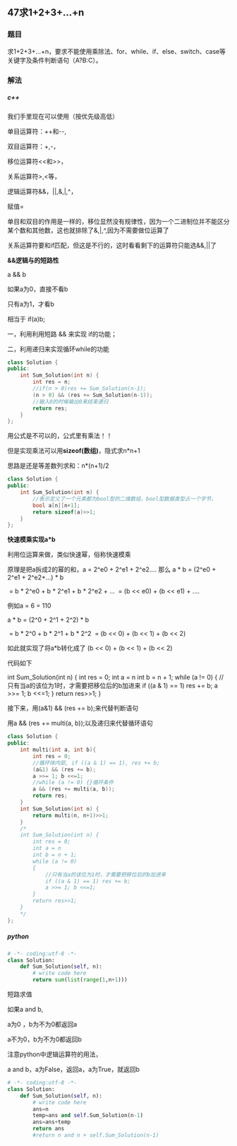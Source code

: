 ## 47求1+2+3+...+n

### 题目

求1+2+3+...+n，要求不能使用乘除法、for、while、if、else、switch、case等关键字及条件判断语句（A?B:C）。

### 解法

##### c++

我们手里现在可以使用（按优先级高低）

单目运算符：++和--,

双目运算符：+,-，

移位运算符<<和>>，

关系运算符>,<等，

逻辑运算符&&，||,&,|,^，

赋值=

单目和双目的作用是一样的，移位显然没有规律性，因为一个二进制位并不能区分某个数和其他数，这也就排除了&,|,^,因为不需要做位运算了

关系运算符要和if匹配，但这是不行的，这时看看剩下的运算符只能选&&,||了



**&&逻辑与的短路性**

a && b

如果a为0，直接不看b

只有a为1，才看b

相当于 if(a)b;



一，利用利用短路 && 来实现 if的功能；

二，利用递归来实现循环while的功能

```C++
class Solution {
public:
    int Sum_Solution(int n) {
        int res = n;
        //if(n > 0)res += Sum_Solution(n-1);
        (n > 0) && (res += Sum_Solution(n-1));
        //输入0的时候输出0来结束递归
        return res;
    }
};
```

用公式是不可以的，公式里有乘法！！

但是实现乘法可以用**sizeof(数组)**，隐式求n*n+1

思路是还是等差数列求和：n*(n+1)/2

```C++
class Solution {
public:
    int Sum_Solution(int n) {
        //表示定义了一个元素都为bool型的二维数组，bool型数据类型占一个字节，
        bool a[n][n+1];
        return sizeof(a)>>1;
    }
};
```

**快速模乘实现a*b**

利用位运算来做，类似快速幂，俗称快速模乘

原理是把a拆成2的幂的和，a = 2^e0 + 2^e1 + 2^e2.... 
    那么 a * b = (2^e0 + 2^e1 + 2^e2+...) * b 

​             = b * 2^e0 + b * 2^e1 + b * 2^e2 + ...
​            = (b << e0) + (b << e1) + ....

例如a = 6 = 110

 a * b = (2^0 + 2^1 + 2^2) * b 

​             = b * 2^0 + b * 2^1 + b * 2^2
​            = (b << 0) + (b << 1) + (b << 2) 

如此就实现了将a*b转化成了 (b << 0) + (b << 1) + (b << 2) 

代码如下

int Sum_Solution(int n) {
    int res = 0;
    int a = n
    int b = n + 1;
    while (a != 0) 
    {
    	//只有当a的该位为1时，才需要把移位后的b加进来
        if ((a & 1) == 1) res += b;
        a >>= 1; b <<=1;
    }
    return res>>1;
}

接下来，用(a&1) && (res += b);来代替判断语句

用a && (res += multi(a, b));以及递归来代替循环语句

```C++
class Solution {
public:
    int multi(int a, int b){
        int res = 0;
        //循环体内部, if ((a & 1) == 1), res += b;
        (a&1) && (res += b);
        a >>= 1; b <<=1;
        //while (a != 0) {}循环条件
        a && (res += multi(a, b));
        return res;
    }
    int Sum_Solution(int n) {
        return multi(n, n+1)>>1;
    }
    /*
    int Sum_Solution(int n) {
        int res = 0;
        int a = n
        int b = n + 1;
        while (a != 0) 
        {
        	//只有当a的该位为1时，才需要把移位后的b加进来
            if ((a & 1) == 1) res += b;
            a >>= 1; b <<=1;
        }
        return res>>1;
    }
    */
};
```



##### python



```python
# -*- coding:utf-8 -*-
class Solution:
    def Sum_Solution(self, n):
        # write code here
        return sum(list(range(1,n+1)))
```



短路求值

如果a and b,

a为0 ，b为不为0都返回a

a不为0，b为不为0都返回b

注意python中逻辑运算符的用法，

a and b，a为False，返回a，a为True，就返回b

```python
# -*- coding:utf-8 -*-
class Solution:
    def Sum_Solution(self, n):
        # write code here
        ans=n
        temp=ans and self.Sum_Solution(n-1)
        ans=ans+temp
        return ans
    	#return n and n + self.Sum_Solution(n-1)
```



